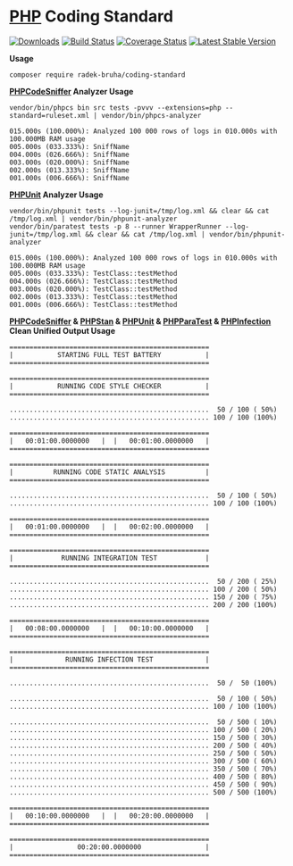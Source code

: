 # [PHP](https://php.net) Coding Standard
[![Downloads](https://img.shields.io/packagist/dt/radek-bruha/coding-standard.svg?style=flat-square)](https://packagist.org/packages/radek-bruha/coding-standard)
[![Build Status](https://img.shields.io/github/actions/workflow/status/radek-bruha/coding-standard/workflow.yaml)](https://github.com/radek-bruha/coding-standard/actions)
[![Coverage Status](https://img.shields.io/coveralls/github/radek-bruha/coding-standard.svg?style=flat-square)](https://coveralls.io/github/radek-bruha/coding-standard)
[![Latest Stable Version](https://img.shields.io/github/release/radek-bruha/coding-standard.svg?style=flat-square)](https://github.com/radek-bruha/coding-standard/releases)

**Usage**
```
composer require radek-bruha/coding-standard
```

**[**PHPCodeSniffer**](https://github.com/squizlabs/PHP_CodeSniffer) Analyzer Usage**

```
vendor/bin/phpcs bin src tests -pvvv --extensions=php --standard=ruleset.xml | vendor/bin/phpcs-analyzer
```

```
015.000s (100.000%): Analyzed 100 000 rows of logs in 010.000s with 100.000MB RAM usage
005.000s (033.333%): SniffName
004.000s (026.666%): SniffName
003.000s (020.000%): SniffName
002.000s (013.333%): SniffName
001.000s (006.666%): SniffName
```

**[**PHPUnit**](https://github.com/sebastianbergmann/phpunit) Analyzer Usage**

```
vendor/bin/phpunit tests --log-junit=/tmp/log.xml && clear && cat /tmp/log.xml | vendor/bin/phpunit-analyzer
vendor/bin/paratest tests -p 8 --runner WrapperRunner --log-junit=/tmp/log.xml && clear && cat /tmp/log.xml | vendor/bin/phpunit-analyzer
```

```
015.000s (100.000%): Analyzed 100 000 rows of logs in 010.000s with 100.000MB RAM usage
005.000s (033.333%): TestClass::testMethod
004.000s (026.666%): TestClass::testMethod
003.000s (020.000%): TestClass::testMethod
002.000s (013.333%): TestClass::testMethod
001.000s (006.666%): TestClass::testMethod
```

**[**PHPCodeSniffer**](https://github.com/squizlabs/PHP_CodeSniffer) & [**PHPStan**](https://github.com/phpstan/phpstan) & [**PHPUnit**](https://github.com/sebastianbergmann/phpunit) & [**PHPParaTest**](https://github.com/paratestphp/paratest) & [**PHPInfection**](https://github.com/infection/infection) Clean Unified Output Usage**

```
==================================================
|           STARTING FULL TEST BATTERY           |
==================================================

==================================================
|           RUNNING CODE STYLE CHECKER           |
==================================================

..................................................  50 / 100 ( 50%)
.................................................. 100 / 100 (100%)

==================================================
|   00:01:00.0000000   |  |   00:01:00.0000000   |
==================================================

==================================================
|          RUNNING CODE STATIC ANALYSIS          |
==================================================

..................................................  50 / 100 ( 50%)
.................................................. 100 / 100 (100%)

==================================================
|   00:01:00.0000000   |  |   00:02:00.0000000   |
==================================================

==================================================
|            RUNNING INTEGRATION TEST            |
==================================================

..................................................  50 / 200 ( 25%)
.................................................. 100 / 200 ( 50%)
.................................................. 150 / 200 ( 75%)
.................................................. 200 / 200 (100%)

==================================================
|   00:08:00.0000000   |  |   00:10:00.0000000   |
==================================================

==================================================
|             RUNNING INFECTION TEST             |
==================================================

..................................................  50 /  50 (100%)

..................................................  50 / 100 ( 50%)
.................................................. 100 / 100 (100%)

..................................................  50 / 500 ( 10%)
.................................................. 100 / 500 ( 20%)
.................................................. 150 / 500 ( 30%)
.................................................. 200 / 500 ( 40%)
.................................................. 250 / 500 ( 50%)
.................................................. 300 / 500 ( 60%)
.................................................. 350 / 500 ( 70%)
.................................................. 400 / 500 ( 80%)
.................................................. 450 / 500 ( 90%)
.................................................. 500 / 500 (100%)

==================================================
|   00:10:00.0000000   |  |   00:20:00.0000000   |
==================================================

==================================================
|                00:20:00.0000000                |
==================================================
```
